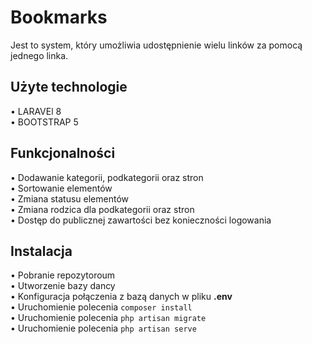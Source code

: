 # Bookmarks
Jest to system, który umożliwia udostępnienie wielu linków za pomocą jednego linka.

## Użyte technologie
• LARAVEl 8 \
• BOOTSTRAP 5

## Funkcjonalności
• Dodawanie kategorii, podkategorii oraz stron \
• Sortowanie elementów \
• Zmiana statusu elementów \
• Zmiana rodzica dla podkategorii oraz stron \
• Dostęp do publicznej zawartości bez konieczności logowania

## Instalacja
• Pobranie repozytoroum \
• Utworzenie bazy dancy \
• Konfiguracja połączenia z bazą danych w pliku **.env** \
• Uruchomienie polecenia `composer install` \
• Uruchomienie polecenia `php artisan migrate` \
• Uruchomienie polecenia `php artisan serve`
